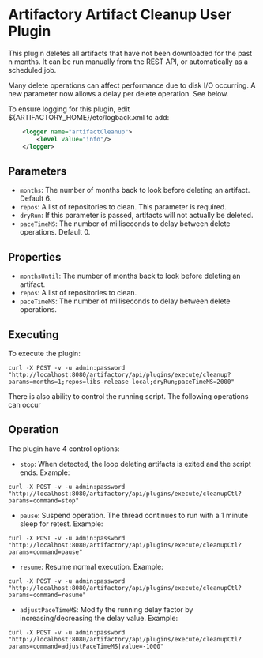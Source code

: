 Artifactory Artifact Cleanup User Plugin
========================================

This plugin deletes all artifacts that have not been downloaded for the past n
months. It can be run manually from the REST API, or automatically as a
scheduled job.

Many delete operations can affect performance due to disk I/O occurring. A new parameter now allows a delay per delete operation. See below.

To ensure logging for this plugin, edit ${ARTIFACTORY_HOME}/etc/logback.xml to add:
```xml
    <logger name="artifactCleanup">
        <level value="info"/>
    </logger>
```

Parameters
----------

- `months`: The number of months back to look before deleting an artifact. Default 6.
- `repos`: A list of repositories to clean. This parameter is required.
- `dryRun`: If this parameter is passed, artifacts will not actually be deleted.
- `paceTimeMS`: The number of milliseconds to delay between delete operations. Default 0.

Properties
----------

- `monthsUntil`: The number of months back to look before deleting an artifact.
- `repos`: A list of repositories to clean.
- `paceTimeMS`: The number of milliseconds to delay between delete operations.

Executing
---------

To execute the plugin:

`curl -X POST -v -u admin:password "http://localhost:8080/artifactory/api/plugins/execute/cleanup?params=months=1;repos=libs-release-local;dryRun;paceTimeMS=2000"`



There is also ability to control the running script. The following operations can occur

Operation
---------

The plugin have 4 control options:

- `stop`: When detected, the loop deleting artifacts is exited and the script ends. Example:

`curl -X POST -v -u admin:password "http://localhost:8080/artifactory/api/plugins/execute/cleanupCtl?params=command=stop"`
- `pause`: Suspend operation. The thread continues to run with a 1 minute sleep for retest. Example:

`curl -X POST -v -u admin:password "http://localhost:8080/artifactory/api/plugins/execute/cleanupCtl?params=command=pause"`
- `resume`: Resume normal execution. Example:

`curl -X POST -v -u admin:password "http://localhost:8080/artifactory/api/plugins/execute/cleanupCtl?params=command=resume"`
- `adjustPaceTimeMS`: Modify the running delay factor by increasing/decreasing the delay value. Example:

`curl -X POST -v -u admin:password "http://localhost:8080/artifactory/api/plugins/execute/cleanupCtl?params=command=adjustPaceTimeMS|value=-1000"`
